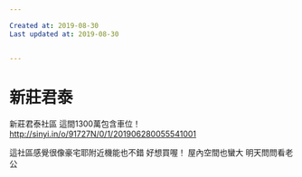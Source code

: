 ```yaml
---

Created at: 2019-08-30
Last updated at: 2019-08-30


---
```


# 新莊君泰


新莊君泰社區
這間1300萬包含車位！
<http://sinyi.in/o/91727N/0/1/201906280055541001>

這社區感覺很像豪宅耶附近機能也不錯
好想買喔！
屋內空間也蠻大
明天問問看老公

